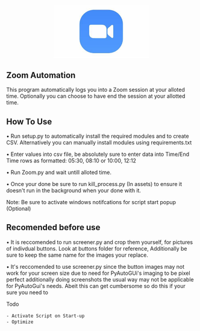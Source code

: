 
<p align="center">
  <img width=50% src="Zoom.jpg" alt="Material Bread logo">
</p>


## **Zoom Automation**
This program automatically logs you into a Zoom session at your alloted time. Optionally you can choose to have end the session at your allotted time.

## **How To Use**
• Run setup.py to automatically install the required modules and to create CSV. Alternatively you 
  can manually install modules using requirements.txt
  
  • Enter values into csv file, be absolutely sure to enter data into Time/End Time rows as formatted:
 05:30, 08:10 or 10:00, 12:12
 
  • Run Zoom.py and wait untill alloted time.
  
  • Once your done be sure to run kill_process.py (In assets) to ensure it doesn't run in the background when your
 done with it.
 
  Note: Be sure to activate windows notifcations for script start popup (Optional)

## **Recomended before use**

• It is reccomended to run screener.py and crop them yourself, for pictures 
of indivdual buttons. Look at buttons folder for reference, Additionally be sure
 to keep the same name for the images your replace.
 
• It's reccomended to use screener.py since the button images may not 
  work for your screen size due to need for PyAutoGUi's imaging to be pixel perfect additionally
  doing screenshots the usual way may not be applicable for PyAutoGui's needs.
  Abeit this can get cumbersome so do this if your sure you need to

Todo
```
- Activate Script on Start-up
- Optimize
```

